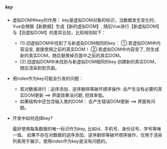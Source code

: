 ##### key

* 虚拟DOM中key的作用：
  key是虚拟DOM对象的标识，当数据发生变化时，Vue会根据【新数据】生成【新的虚拟DOM】, 随后Vue进行【新虚拟DOM】与【旧虚拟DOM】的差异比较，比较规则如下：

  * (1).旧虚拟DOM中找到了与新虚拟DOM相同的key：
    	①.若虚拟DOM中内容没变, 直接使用之前的真实DOM！
        ②.若虚拟DOM中内容变了, 则生成新的真实DOM，随后替换掉页面中之前的真实DOM。
  * (2).旧虚拟DOM中未找到与新虚拟DOM相同的key
    	创建新的真实DOM，随后渲染到到页面。

* 用index作为key可能会引发的问题：

  * 若对数据进行：逆序添加、逆序删除等破坏顺序操作:
    会产生没有必要的真实DOM更新 ==> 界面效果没问题, 但效率低。
  * 如果结构中还包含输入类的DOM：
    会产生错误DOM更新 ==> 界面有问题。

* 开发中如何选择key?

  最好使用每条数据的唯一标识作为key, 比如id、手机号、身份证号、学号等唯一值。
  如果不存在对数据的逆序添加、逆序删除等破坏顺序操作，仅用于渲染列表用于展示，使用index作为key是没有问题的。

